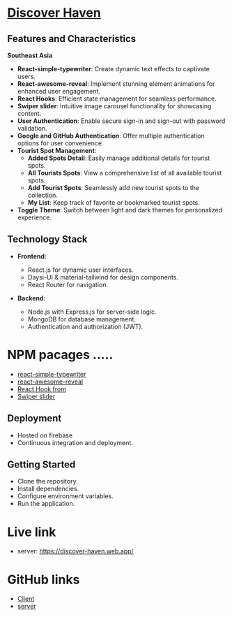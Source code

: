 # [Discover Haven](https://discover-haven.web.app/)

## Features and Characteristics
  
  **Southeast Asia**
- **React-simple-typewriter**: Create dynamic text effects to captivate users.
- **React-awesome-reveal**: Implement stunning element animations for enhanced user engagement.
- **React Hooks**: Efficient state management for seamless performance.
- **Swiper slider**: Intuitive image carousel functionality for showcasing content.
- **User Authentication**: Enable secure sign-in and sign-out with password validation.
- **Google and GitHub Authentication**: Offer multiple authentication options for user convenience.
- **Tourist Spot Management**:
  - **Added Spots Detail**: Easily manage additional details for tourist spots.
  - **All Tourists Spots**: View a comprehensive list of all available tourist spots.
  - **Add Tourist Spots**: Seamlessly add new tourist spots to the collection.
  - **My List**: Keep track of favorite or bookmarked tourist spots.
- **Toggle Theme**: Switch between light and dark themes for personalized experience.

## Technology Stack

- **Frontend:**
  - React.js for dynamic user interfaces.
  - Daysi-UI & material-tailwind for design components.
  - React Router for navigation.

- **Backend:**
  - Node.js with Express.js for server-side logic.
  - MongoDB  for database management.
  - Authentication and authorization (JWT).

# NPM pacages .....
- [react-simple-typewriter](https://www.npmjs.com/package/react-simple-typewriter)
- [react-awesome-reveal](https://www.npmjs.com/package/react-awesome-reveal)
- [React Hook from](https://react-hook-form.com/)
- [Swiper slider](https://swiperjs.com/)

## Deployment

- Hosted on firebase
- Continuous integration and deployment.

## Getting Started

- Clone the repository.
- Install dependencies.
- Configure environment variables.
- Run the application.

# Live link
- server: https://discover-haven.web.app/


# GitHub links
- [Client](https://github.com/programming-hero-web-course-4/B9A10-client-side-w3rashed)
- [server](https://github.com/programming-hero-web-course-4/b9a10-server-side-w3rashed)